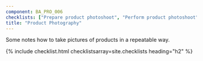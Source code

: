 ```yaml
---
component: BA_PRO_006
checklists: ["Prepare product photoshoot", "Perform product photoshoot"]
title: "Product Photography"
---
```


Some notes how to take pictures of products in a repeatable way.

{% include checklist.html checklistsarray=site.checklists heading="h2" %}
